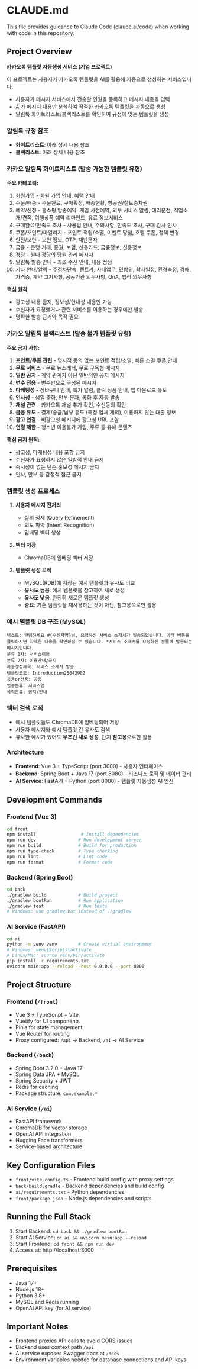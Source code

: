 # CLAUDE.md

This file provides guidance to Claude Code (claude.ai/code) when working with code in this repository.

## Project Overview

**카카오톡 템플릿 자동생성 서비스 (기업 프로젝트)**

이 프로젝트는 사용자가 카카오톡 템플릿을 AI를 활용해 자동으로 생성하는 서비스입니다.
- 사용자가 메시지 서비스에서 전송할 인원을 등록하고 메시지 내용을 입력
- AI가 메시지 내용만 분석하여 적절한 카카오톡 템플릿을 자동으로 생성
- 알림톡 화이트리스트/블랙리스트를 확인하여 규정에 맞는 템플릿을 생성

### 알림톡 규정 참조
- **화이트리스트**: 아래 상세 내용 참조
- **블랙리스트**: 아래 상세 내용 참조

### 카카오 알림톡 화이트리스트 (발송 가능한 템플릿 유형)

**주요 카테고리:**
1. 회원가입 - 회원 가입 안내, 혜택 안내
2. 주문/배송 - 주문완료, 구매확정, 배송현황, 항공권/철도승차권
3. 예약/신청 - 홈쇼핑 방송예약, 게임 사전예약, 외부 서비스 알림, 대리운전, 직업소개/견적, 여행상품 예약 리마인드, 유료 정보서비스
4. 구매완료/만족도 조사 - 사용법 안내, 주의사항, 만족도 조사, 구매 감사 인사
5. 쿠폰/포인트/마일리지 - 포인트 적립/소멸, 이벤트 당첨, 호텔 쿠폰, 정책 변경
6. 안전/보안 - 보안 정보, OTP, 재난문자
7. 금융 - 은행 거래, 증권, 보험, 신용카드, 금융정보, 신용정보
8. 정당 - 원내 정당의 당원 관리 메시지
9. 알림톡 발송 안내 - 최초 수신 안내, 내용 정정
10. 기타 안내/알림 - 주정차단속, 렌트카, 사내업무, 민방위, 학사일정, 환경측정, 경매, 자격증, 계약 고지사항, 공공기관 의무사항, QnA, 법적 의무사항

**핵심 원칙:**
- 광고성 내용 금지, 정보성/안내성 내용만 가능
- 수신자가 요청했거나 관련 서비스를 이용하는 경우에만 발송
- 명확한 발송 근거와 목적 필요

### 카카오 알림톡 블랙리스트 (발송 불가 템플릿 유형)

**주요 금지 사항:**
1. **포인트/쿠폰 관련** - 명시적 동의 없는 포인트 적립/소멸, 빠른 소멸 쿠폰 안내
2. **무료 서비스** - 무료 뉴스레터, 무료 구독형 메시지
3. **일반 공지** - 계약 관계가 아닌 일반적인 공지 메시지
4. **변수 전용** - 변수만으로 구성된 메시지
5. **마케팅성** - 장바구니 안내, 특가 알림, 클릭 상품 안내, 앱 다운로드 유도
6. **인사성** - 생일 축하, 안부 문자, 통화 후 자동 발송
7. **채널 관련** - 카카오톡 채널 추가 확인, 수신동의 확인
8. **금융 유도** - 결제/송금/납부 유도 (특정 업체 제외), 이용하지 않는 대출 정보
9. **광고 연결** - 비광고성 메시지에 광고성 URL 포함
10. **연령 제한** - 청소년 이용불가 게임, 주류 등 유해 콘텐츠

**핵심 금지 원칙:**
- 광고성, 마케팅성 내용 포함 금지
- 수신자가 요청하지 않은 일방적 안내 금지
- 즉시성이 없는 단순 홍보성 메시지 금지
- 인사, 안부 등 감정적 접근 금지

### 템플릿 생성 프로세스
1. **사용자 메시지 전처리**
   - 질의 정제 (Query Refinement)
   - 의도 파악 (Intent Recognition) 
   - 임베딩 벡터 생성

2. **벡터 저장**
   - ChromaDB에 임베딩 벡터 저장

3. **템플릿 생성 로직**
   - MySQL(RDB)에 저장된 예시 템플릿과 유사도 비교
   - **유사도 높음**: 예시 템플릿을 참고하여 새로 생성
   - **유사도 낮음**: 완전히 새로운 템플릿 생성
   - **중요**: 기존 템플릿을 재사용하는 것이 아닌, 참고용으로만 활용

### 예시 템플릿 DB 구조 (MySQL)
```
텍스트: 안녕하세요 #{수신자명}님, 요청하신 서비스 소개서가 발송되었습니다. 아래 버튼을 클릭하시면 자세한 내용을 확인하실 수 있습니다. *서비스 소개서를 요청하신 분들께 발송되는 메시지입니다.
분류 1차: 서비스이용
분류 2차: 이용안내/공지
자동생성제목: 서비스 소개서 발송
템플릿코드: Introduction25042902
공용or전용: 공용
업종분류: 서비스업
목적분류: 공지/안내
```

### 벡터 검색 로직
- 예시 템플릿들도 ChromaDB에 임베딩되어 저장
- 사용자 메시지와 예시 템플릿 간 유사도 검색
- 유사한 예시가 있어도 **무조건 새로 생성**, 단지 **참고용**으로만 활용

### Architecture
- **Frontend**: Vue 3 + TypeScript (port 3000) - 사용자 인터페이스
- **Backend**: Spring Boot + Java 17 (port 8080) - 비즈니스 로직 및 데이터 관리
- **AI Service**: FastAPI + Python (port 8000) - 템플릿 자동생성 AI 엔진

## Development Commands

### Frontend (Vue 3)
```bash
cd front
npm install                 # Install dependencies
npm run dev                # Run development server
npm run build              # Build for production
npm run type-check         # Type checking
npm run lint               # Lint code
npm run format             # Format code
```

### Backend (Spring Boot)
```bash
cd back
./gradlew build            # Build project
./gradlew bootRun          # Run application
./gradlew test             # Run tests
# Windows: use gradlew.bat instead of ./gradlew
```

### AI Service (FastAPI)
```bash
cd ai
python -m venv venv        # Create virtual environment
# Windows: venv\Scripts\activate
# Linux/Mac: source venv/bin/activate
pip install -r requirements.txt
uvicorn main:app --reload --host 0.0.0.0 --port 8000
```

## Project Structure

### Frontend (`/front`)
- Vue 3 + TypeScript + Vite
- Vuetify for UI components
- Pinia for state management
- Vue Router for routing
- Proxy configured: `/api` → Backend, `/ai` → AI Service

### Backend (`/back`)
- Spring Boot 3.2.0 + Java 17
- Spring Data JPA + MySQL
- Spring Security + JWT
- Redis for caching
- Package structure: `com.example.*`

### AI Service (`/ai`)
- FastAPI framework
- ChromaDB for vector storage
- OpenAI API integration
- Hugging Face transformers
- Service-based architecture

## Key Configuration Files

- `front/vite.config.ts` - Frontend build config with proxy settings
- `back/build.gradle` - Backend dependencies and build config
- `ai/requirements.txt` - Python dependencies
- `front/package.json` - Node.js dependencies and scripts

## Running the Full Stack

1. Start Backend: `cd back && ./gradlew bootRun`
2. Start AI Service: `cd ai && uvicorn main:app --reload`
3. Start Frontend: `cd front && npm run dev`
4. Access at: http://localhost:3000

## Prerequisites

- Java 17+
- Node.js 18+
- Python 3.8+
- MySQL and Redis running
- OpenAI API key (for AI service)

## Important Notes

- Frontend proxies API calls to avoid CORS issues
- Backend uses context path `/api`
- AI service exposes Swagger docs at `/docs`
- Environment variables needed for database connections and API keys